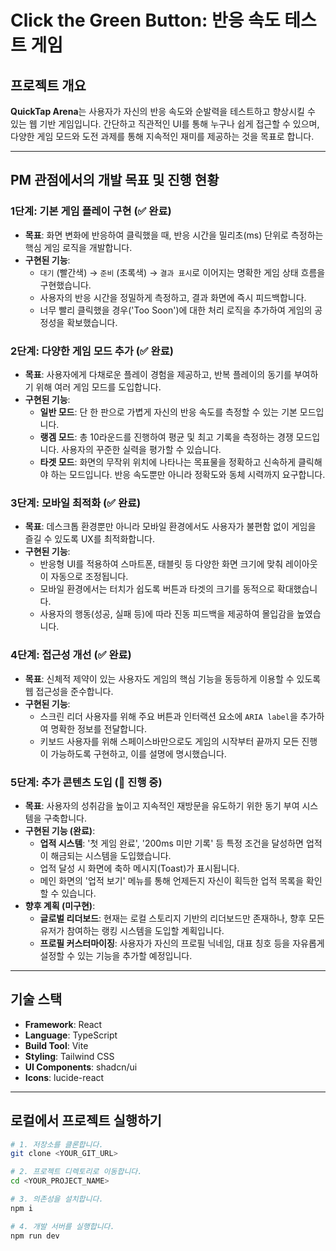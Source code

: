 
# Click the Green Button: 반응 속도 테스트 게임

## 프로젝트 개요

**QuickTap Arena**는 사용자가 자신의 반응 속도와 순발력을 테스트하고 향상시킬 수 있는 웹 기반 게임입니다. 간단하고 직관적인 UI를 통해 누구나 쉽게 접근할 수 있으며, 다양한 게임 모드와 도전 과제를 통해 지속적인 재미를 제공하는 것을 목표로 합니다.

---

## PM 관점에서의 개발 목표 및 진행 현황

### 1단계: 기본 게임 플레이 구현 (✅ 완료)

-   **목표**: 화면 변화에 반응하여 클릭했을 때, 반응 시간을 밀리초(ms) 단위로 측정하는 핵심 게임 로직을 개발합니다.
-   **구현된 기능**:
    -   `대기` (빨간색) → `준비` (초록색) → `결과 표시`로 이어지는 명확한 게임 상태 흐름을 구현했습니다.
    -   사용자의 반응 시간을 정밀하게 측정하고, 결과 화면에 즉시 피드백합니다.
    -   너무 빨리 클릭했을 경우('Too Soon')에 대한 처리 로직을 추가하여 게임의 공정성을 확보했습니다.

### 2단계: 다양한 게임 모드 추가 (✅ 완료)

-   **목표**: 사용자에게 다채로운 플레이 경험을 제공하고, 반복 플레이의 동기를 부여하기 위해 여러 게임 모드를 도입합니다.
-   **구현된 기능**:
    -   **일반 모드**: 단 한 판으로 가볍게 자신의 반응 속도를 측정할 수 있는 기본 모드입니다.
    -   **랭겜 모드**: 총 10라운드를 진행하여 평균 및 최고 기록을 측정하는 경쟁 모드입니다. 사용자의 꾸준한 실력을 평가할 수 있습니다.
    -   **타겟 모드**: 화면의 무작위 위치에 나타나는 목표물을 정확하고 신속하게 클릭해야 하는 모드입니다. 반응 속도뿐만 아니라 정확도와 동체 시력까지 요구합니다.

### 3단계: 모바일 최적화 (✅ 완료)

-   **목표**: 데스크톱 환경뿐만 아니라 모바일 환경에서도 사용자가 불편함 없이 게임을 즐길 수 있도록 UX를 최적화합니다.
-   **구현된 기능**:
    -   반응형 UI를 적용하여 스마트폰, 태블릿 등 다양한 화면 크기에 맞춰 레이아웃이 자동으로 조정됩니다.
    -   모바일 환경에서는 터치가 쉽도록 버튼과 타겟의 크기를 동적으로 확대했습니다.
    -   사용자의 행동(성공, 실패 등)에 따라 진동 피드백을 제공하여 몰입감을 높였습니다.

### 4단계: 접근성 개선 (✅ 완료)

-   **목표**: 신체적 제약이 있는 사용자도 게임의 핵심 기능을 동등하게 이용할 수 있도록 웹 접근성을 준수합니다.
-   **구현된 기능**:
    -   스크린 리더 사용자를 위해 주요 버튼과 인터랙션 요소에 `ARIA label`을 추가하여 명확한 정보를 전달합니다.
    -   키보드 사용자를 위해 스페이스바만으로도 게임의 시작부터 끝까지 모든 진행이 가능하도록 구현하고, 이를 설명에 명시했습니다.

### 5단계: 추가 콘텐츠 도입 (🏃 진행 중)

-   **목표**: 사용자의 성취감을 높이고 지속적인 재방문을 유도하기 위한 동기 부여 시스템을 구축합니다.
-   **구현된 기능 (완료)**:
    -   **업적 시스템**: '첫 게임 완료', '200ms 미만 기록' 등 특정 조건을 달성하면 업적이 해금되는 시스템을 도입했습니다.
    -   업적 달성 시 화면에 축하 메시지(Toast)가 표시됩니다.
    -   메인 화면의 '업적 보기' 메뉴를 통해 언제든지 자신이 획득한 업적 목록을 확인할 수 있습니다.
-   **향후 계획 (미구현)**:
    -   **글로벌 리더보드**: 현재는 로컬 스토리지 기반의 리더보드만 존재하나, 향후 모든 유저가 참여하는 랭킹 시스템을 도입할 계획입니다.
    -   **프로필 커스터마이징**: 사용자가 자신의 프로필 닉네임, 대표 칭호 등을 자유롭게 설정할 수 있는 기능을 추가할 예정입니다.

---

## 기술 스택

-   **Framework**: React
-   **Language**: TypeScript
-   **Build Tool**: Vite
-   **Styling**: Tailwind CSS
-   **UI Components**: shadcn/ui
-   **Icons**: lucide-react

---

## 로컬에서 프로젝트 실행하기

```sh
# 1. 저장소를 클론합니다.
git clone <YOUR_GIT_URL>

# 2. 프로젝트 디렉토리로 이동합니다.
cd <YOUR_PROJECT_NAME>

# 3. 의존성을 설치합니다.
npm i

# 4. 개발 서버를 실행합니다.
npm run dev
```
